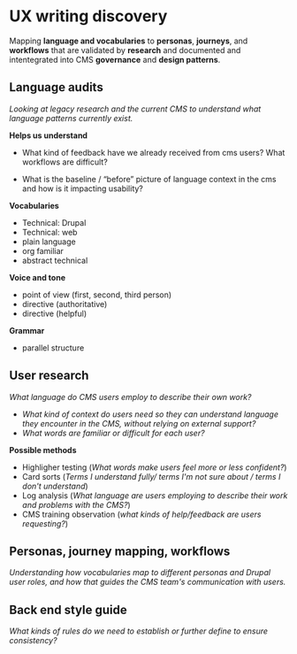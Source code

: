 # UX writing discovery

Mapping **language and vocabularies** to **personas**, **journeys**, and **workflows** that are validated by **research** and documented and intentegrated into CMS **governance** and **design patterns**.

## Language audits

*Looking at legacy research and the current CMS to understand what language patterns currently exist.* 

**Helps us understand**

- What kind of feedback have we already received from cms users? What workflows are difficult?

- What is the baseline / “before” picture of language context in the cms and how is it impacting usability?

**Vocabularies**

- Technical: Drupal
- Technical: web
- plain language
- org familiar
- abstract technical

**Voice and tone**

- point of view (first, second, third person)
- directive (authoritative)
- directive (helpful)

**Grammar**

- parallel structure

## User research

*What language do CMS users employ to describe their own work?*

- *What kind of context do users need so they can understand language they encounter in the CMS, without relying on external support?*
- *What words are familiar or difficult for each user?*

**Possible methods**

- Highligher testing (*What words make users feel more or less confident?*)
- Card sorts (*Terms I understand fully/ terms I'm not sure about / terms I don't understand*)
- Log analysis (*What language are users employing to describe their work and problems with the CMS?*)
- CMS training observation (*what kinds of help/feedback are users requesting?*)


## Personas, journey mapping, workflows

*Understanding how vocabularies map to different personas and Drupal user roles, and how that guides the CMS team's communication with users.*


## Back end style guide

*What kinds of rules do we need to establish or further define to ensure consistency?*
